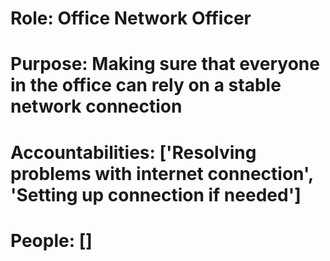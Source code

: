 # Role: Office Network Officer 

# Purpose: Making sure that everyone in the office can rely on a stable network connection 

# Accountabilities: ['Resolving problems with internet connection', 'Setting up connection if needed'] 

# People: []
